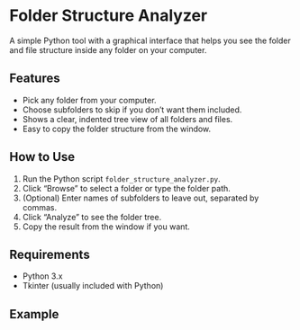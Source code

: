 # Folder Structure Analyzer

A simple Python tool with a graphical interface that helps you see the folder and file structure inside any folder on your computer.

## Features

- Pick any folder from your computer.
- Choose subfolders to skip if you don’t want them included.
- Shows a clear, indented tree view of all folders and files.
- Easy to copy the folder structure from the window.

## How to Use

1. Run the Python script `folder_structure_analyzer.py`.
2. Click “Browse” to select a folder or type the folder path.
3. (Optional) Enter names of subfolders to leave out, separated by commas.
4. Click “Analyze” to see the folder tree.
5. Copy the result from the window if you want.

## Requirements

- Python 3.x
- Tkinter (usually included with Python)

## Example

